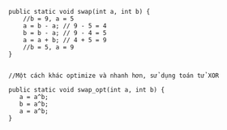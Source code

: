 
<pre>
<code class="language-java">public static void swap(int a, int b) {
    //b = 9, a = 5
    a = b - a; // 9 - 5 = 4
    b = b - a; // 9 - 4 = 5
    a = a + b; // 4 + 5 = 9
    //b = 5, a = 9
}

</code></pre>

<p><code>//Một c&aacute;ch kh&aacute;c optimize v&agrave; nhanh hơn, sử dụng to&aacute;n tử XOR</code></p>

<pre>
<code class="language-java">public static void swap_opt(int a, int b) {
   a = a^b;
   b = a^b;
   a = a^b;
}</code></pre>

<p>&nbsp;</p>
